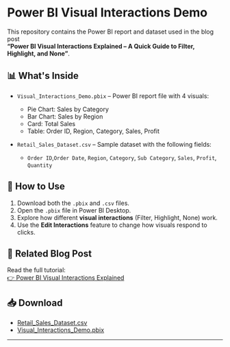 # Power BI Visual Interactions Demo

This repository contains the Power BI report and dataset used in the blog post  
**“Power BI Visual Interactions Explained – A Quick Guide to Filter, Highlight, and None”**.

## 📊 What's Inside

- `Visual_Interactions_Demo.pbix` – Power BI report file with 4 visuals:
  - Pie Chart: Sales by Category  
  - Bar Chart: Sales by Region  
  - Card: Total Sales  
  - Table: Order ID, Region, Category, Sales, Profit

- `Retail_Sales_Dataset.csv` – Sample dataset with the following fields:
  - `Order ID`,`Order Date`, `Region`, `Category`, `Sub Category`, `Sales`, `Profit`, `Quantity`

## 🧪 How to Use

1. Download both the `.pbix` and `.csv` files.
2. Open the `.pbix` file in Power BI Desktop.
3. Explore how different **visual interactions** (Filter, Highlight, None) work.
4. Use the **Edit Interactions** feature to change how visuals respond to clicks.

## 📝 Related Blog Post

Read the full tutorial:  
[👉 Power BI Visual Interactions Explained](https://medium.com/@paboda-ratnayake/power-bi-visual-interactions-explained-77409332b87e)

## 📥 Download

- [Retail_Sales_Dataset.csv](https://medium.com/r/?url=https%3A%2F%2Fgithub.com%2FpabodaR%2FVisual-Interactions-Power-BI%2Fblob%2Fmain%2Fretail_sales_dataset.csv)
- [Visual_Interactions_Demo.pbix](https://medium.com/r/?url=https%3A%2F%2Fgithub.com%2FpabodaR%2FVisual-Interactions-Power-BI%2Fblob%2Fmain%2Fvisual_interactions.pbix)

---
